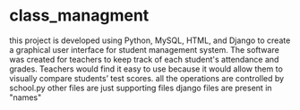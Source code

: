 # class_managment
this project is developed using Python, MySQL, HTML, and Django to create a graphical user interface for student management system. The software was created for teachers to keep track of each student's attendance and grades. Teachers would find it easy to use because it would allow them to visually compare students’ test scores. all the operations are controlled by school.py other files are just supporting files django files are present in "names"
